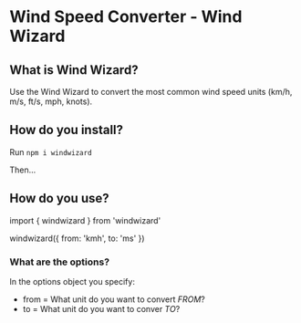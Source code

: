 # Wind Speed Converter - Wind Wizard

## What is Wind Wizard?

Use the Wind Wizard to convert the most common wind speed units (km/h, m/s, ft/s, mph, knots).

## How do you install?

Run `npm i windwizard`

Then...

## How do you use?

import { windwizard } from 'windwizard'

windwizard({
  from: 'kmh',
  to: 'ms'
})

### What are the options?

In the options object you specify:

- from = What unit do you want to convert *FROM*?
- to = What unit do you want to conver *TO*?
